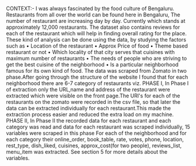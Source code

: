 CONTEXT:-
I was always fascinated by the food culture of Bengaluru. Restaurants from all over the world can be found here in Bengaluru, The number of restaurant are increasing day by day. Currently which stands at approximately 12,000 restaurants.
The dataset also contains reviews for each of the restaurant which will help in finding overall rating for the place.
These kind of analysis can be done using the data, by studying the factors such as
• Location of the restaurant
• Approx Price of food
• Theme based restaurant or not
• Which locality of that city serves that cuisines with maximum number of restaurants
• The needs of people who are striving to get the best cuisine of the neighborhood
• Is a particular neighborhood famous for its own kind of food.
The data was scraped from Zomato in two phase.After going through the structure of the website I found that for each neighborhood there are 6-7 category of restaurants viz.
PHASE I,
In Phase I of extraction only the URL,name and address of the restaurant were extracted which were visible on the front page.The URl's for each of the restaurants on the zomato were recorded in the csv file,
so that later the data can be extracted individually for each restaurant.This made the extraction process easier and reduced the extra load on my machine.
PHASE II,
In Phase II the recorded data for each restaurant and each category was read and data for each restaurant was scraped individually, 15 variables were scraped in this phase For each of the neighborhood and for each category their online_order,
book_table, rate, votes, phone, location, rest_type, dish_liked, cuisines, approx_cost(for two people), reviews_list, menu_item was extracted. See section 5 for more details about the variables.




